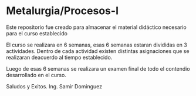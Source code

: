 # Metalurgia/Procesos-I
Este repositorio fue creado para almacenar el material didáctico necesario para el curso establecido

El curso se realizara en 6 semanas,
esas 6 semanas estaran divididas en 3 actividades. Dentro de cada actividad existen distintas asignaciones que se realizaran deacuerdo al tiempo establecido.

Luego de esas 6 semanas se realizara un examen final de todo el contendio desarrollado en el curso.

Saludos y Exitos.
Ing. Samir Dominguez
